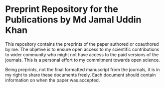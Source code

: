 # Preprint Repository for the Publications by Md Jamal Uddin Khan

This repository contains the preprints of the paper authored or coauthored by me. The objetive is to ensure open access to my scientific contributions to wider community who might not have access to the paid versions of the journals. This is a personal effort to my commitment towards open science. 

Being preprints, not the final formatted manuscript from the journals, it is in my right to share these documents freely. Each document should contain information on when the paper was accepted.
